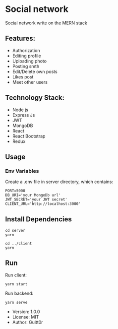 # Social network

Social network write on the MERN stack

## Features:
- Authorization
- Editing profile
- Uploading photo
- Posting smth
- Edit/Delete own posts
- Likes post
- Meet other users

## Technology Stack:
- Node js
- Express Js
- JWT
- MongoDB
- React
- React Bootstrap
- Redux

## Usage

### Env Variables

Create a .env file in server directory, which contains:

```
PORT=5000
DB_URI='your MongoDb url'
JWT_SECRET='your JWT secret'
CLIENT_URL='http://localhost:3000'
```

## Install Dependencies

```
cd server
yarn
```

```
cd ../client
yarn
```

## Run

Run client:
```
yarn start
```

Run backend:
```
yarn serve
```

- Version: 1.0.0
- License: MIT
- Author: Guitt0r

